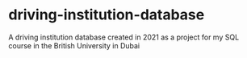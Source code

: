# driving-institution-database
A driving institution database created in 2021 as a project for my SQL course in the British University in Dubai
